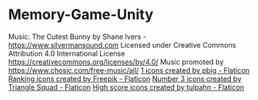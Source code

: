 # Memory-Game-Unity
Music: The Cutest Bunny by Shane Ivers - https://www.silvermansound.com
Licensed under Creative Commons Attribution 4.0 International License
https://creativecommons.org/licenses/by/4.0/
Music promoted by https://www.chosic.com/free-music/all/ 
<a href="https://www.flaticon.com/free-icons/1" title="1 icons">1 icons created by pbig - Flaticon</a>
<a href="https://www.flaticon.com/free-icons/ranking" title="ranking icons">Ranking icons created by Freepik - Flaticon</a>
<a href="https://www.flaticon.com/free-icons/number-3" title="number 3 icons">Number 3 icons created by Triangle Squad - Flaticon</a>
<a href="https://www.flaticon.com/free-icons/high-score" title="high score icons">High score icons created by tulpahn - Flaticon</a>